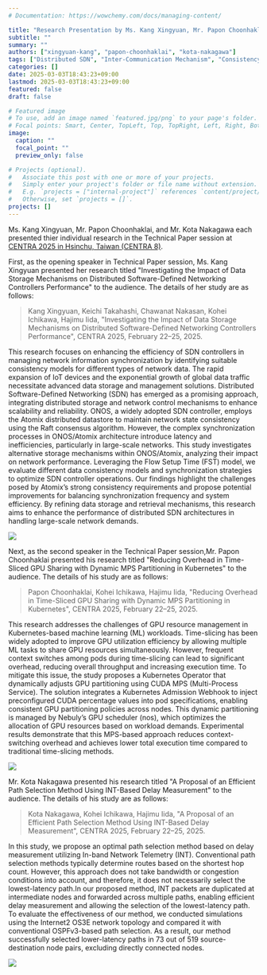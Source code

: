 ```yaml
---
# Documentation: https://wowchemy.com/docs/managing-content/

title: "Research Presentation by Ms. Kang Xingyuan, Mr. Papon Choonhaklai, and Mr. Kota Nakagawa at CENTRA 2025 in Hsinchu, Taiwan"
subtitle: ""
summary: ""
authors: ["xingyuan-kang", "papon-choonhaklai", "kota-nakagawa"]
tags: ["Distributed SDN", "Inter-Communication Mechanism", "Consistency Model", "Disributed Datastore", "Information Synchronization","In-band Network Telemetry","SRv6","GPU sharing"]
categories: []
date: 2025-03-03T18:43:23+09:00
lastmod: 2025-03-03T18:43:23+09:00
featured: false
draft: false

# Featured image
# To use, add an image named `featured.jpg/png` to your page's folder.
# Focal points: Smart, Center, TopLeft, Top, TopRight, Left, Right, BottomLeft, Bottom, BottomRight.
image:
  caption: ""
  focal_point: ""
  preview_only: false

# Projects (optional).
#   Associate this post with one or more of your projects.
#   Simply enter your project's folder or file name without extension.
#   E.g. `projects = ["internal-project"]` references `content/project/deep-learning/index.md`.
#   Otherwise, set `projects = []`.
projects: []
---
```


Ms. Kang Xingyuan, Mr. Papon Choonhaklai, and Mr. Kota Nakagawa each presented thier individual research in the Technical Paper session at [CENTRA 2025 in Hsinchu, Taiwan (CENTRA 8)](https://www.globalcentra.org/centra8/).

First, as the opening speaker in Technical Paper session, Ms. Kang Xingyuan presented her research titled "Investigating the Impact of Data Storage Mechanisms on Distributed Software-Defined Networking Controllers Performance" to the audience. The details of her study are as follows:

> Kang Xingyuan, Keichi Takahashi, Chawanat Nakasan, Kohei Ichikawa, Hajimu Iida, "Investigating the Impact of Data Storage Mechanisms on Distributed Software-Defined Networking Controllers Performance", CENTRA 2025, February 22–25, 2025.

This research focuses on enhancing the efficiency of SDN controllers in managing network information synchronization by identifying suitable consistency models for different types of network data. The rapid expansion of IoT devices and the exponential growth of global data traffic necessitate advanced data storage and management solutions. Distributed Software-Defined Networking (SDN) has emerged as a promising approach, integrating distributed storage and network control mechanisms to enhance scalability and reliability. ONOS, a widely adopted SDN controller, employs the Atomix distributed datastore to maintain network state consistency using the Raft consensus algorithm. However, the complex synchronization processes in ONOS/Atomix architecture introduce latency and inefficiencies, particularly in large-scale networks. This study investigates alternative storage mechanisms within ONOS/Atomix, analyzing their impact on network performance. Leveraging the Flow Setup Time (FST) model, we evaluate different data consistency models and synchronization strategies to optimize SDN controller operations. Our findings highlight the challenges posed by Atomix’s strong consistency requirements and propose potential improvements for balancing synchronization frequency and system efficiency. By refining data storage and retrieval mechanisms, this research aims to enhance the performance of distributed SDN architectures in handling large-scale network demands.

![](mya.jpg)

<!-- Papon san's session -->
Next, as the second speaker in the Technical Paper session,Mr. Papon Choonhaklai presented his research titled "Reducing Overhead in Time-Sliced GPU Sharing with Dynamic MPS Partitioning in Kubernetes" to the audience. The details of his study are as follows:

> Papon Choonhaklai, Kohei Ichikawa, Hajimu Iida, "Reducing Overhead in Time-Sliced GPU Sharing with Dynamic MPS Partitioning in Kubernetes", CENTRA 2025, February 22–25, 2025.

This research addresses the challenges of GPU resource management in Kubernetes-based machine learning (ML) workloads. Time-slicing has been widely adopted to improve GPU utilization efficiency by allowing multiple ML tasks to share GPU resources simultaneously. However, frequent context switches among pods during time-slicing can lead to significant overhead, reducing overall throughput and increasing execution time. To mitigate this issue, the study proposes a Kubernetes Operator that dynamically adjusts GPU partitioning using CUDA MPS (Multi-Process Service). The solution integrates a Kubernetes Admission Webhook to inject  preconfigured CUDA percentage values into pod specifications, enabling consistent GPU partitioning policies across nodes. This dynamic partitioning is managed by Nebuly’s GPU scheduler (nos), which optimizes the allocation of GPU resources based on workload demands. Experimental results demonstrate that this MPS-based approach reduces context-switching overhead and achieves lower total execution time compared to traditional time-slicing methods. 

![](papon.jpg)

<!-- Kota san's session -->
Mr. Kota Nakagawa presented his research titled "A Proposal of an Efficient Path Selection Method Using INT-Based Delay Measurement" to the audience. The details of his study are as follows:

> Kota Nakagawa, Kohei Ichikawa, Hajimu Iida, "A Proposal of an Efficient Path Selection Method Using INT-Based Delay Measurement", CENTRA 2025, February 22–25, 2025.

In this study, we propose an optimal path selection method based on delay measurement utilizing In-band Network Telemetry (INT). Conventional path selection methods typically determine routes based on the shortest hop count. However, this approach does not take bandwidth or congestion conditions into account, and therefore, it does not necessarily select the lowest-latency path.In our proposed method, INT packets are duplicated at intermediate nodes and forwarded across multiple paths, enabling efficient delay measurement and allowing the selection of the lowest-latency path. To evaluate the effectiveness of our method, we conducted simulations using the Internet2 OS3E network topology and compared it with conventional OSPFv3-based path selection. As a result, our method successfully selected lower-latency paths in 73 out of 519 source-destination node pairs, excluding directly connected nodes.

![](kota.jpg)